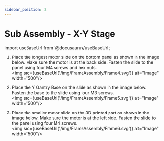 ```yaml
---
sidebar_position: 2
---
```


# Sub Assembly - X-Y Stage

import useBaseUrl from '@docusaurus/useBaseUrl';

1. Place the longest motor slide on the bottom panel as shown in the image below. Make sure the motor is at the back side. Fasten the slide to the panel using four M4 screws and hex nuts.  
<img src={useBaseUrl('/img/FrameAssembly/Frame4.svg')} alt="Image" width="500"/>

1. Place the Y Gantry Base on the slide as shown in the image below. Fasten the base to the slide using four M3 screws.  
<img src={useBaseUrl('/img/FrameAssembly/Frame5.svg')} alt="Image" width="500"/>

1. Place the smaller motor slide on the 3D printed part as shown in the image below. Make sure the motor is at the left side. Fasten the slide to the panel using four M4 screws.  
<img src={useBaseUrl('/img/FrameAssembly/Frame6.svg')} alt="Image" width="500"/>